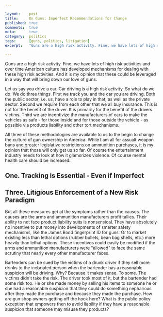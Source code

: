 ```yaml
---

layout:    post
title:     On Guns: Imperfect Recommendations for Change
published: true
comments:  true
meta:      true
category:  politics
tags:      [guns, politics, litigation]
excerpt:   "Guns are a high risk activity. Fine, we have lots of high risk activities and over time American culture has developed mechanisms for dealing with these high risk activities. And it is my opinion that these could be leveraged in a way that will bring down our love of guns."

---
```


Guns are a high risk activity. Fine, we have lots of high risk activities and over time American culture has developed mechanisms for dealing with these high risk activities. And it is my opinion that these could be leveraged in a way that will bring down our love of guns.

Let us say you drive a car. Car driving is a high risk activity. So what do we do. We do three things. First we track you and the car you are driving. Both the public sector, i.e. us,  have a role to play in that, as well as the private sector. Second we require from each other that we all buy insurance. This is not for the benefit of the driver. It is primarily for the benefit of the drivers victims. Third we are incentivize the manufacturers of cars to make the vehicles as safe - for those inside and for those outside the vehicle - as possible via products liability and other tort mechanisms.

All three of these methodologies are available to us to the begin to change the culture of gun ownership in America. While I am all for assualt weapon bans and greater legislative restrictions on ammunition purchases, it is my opinion that those will only get us so far.  Of course the entertainment industry needs to look at how it glamorizes violence. Of course mental health care should be increased.

## One. Tracking is Essential - Even if Imperfect



## Three. Litigious Enforcement of a New Risk Paradigm

But all these measures get at the symptoms rather than the causes. The causes are the arms and ammunition manufacturers profit tallies. Their ability to not face product liability suits is nonsensical. They have absolutely no incentive to put money into developments of smarter safety mechanisms, like the James Bond fingerprint ID for guns. Or to market existing less than lethal options (rubber bullets, bean bag shells, etc.) more heavily than lethal options. These incentives could easily be modified if the arms and ammunition manufacturers were "allowed" to face the same scrutiny that nearly every other manufacturer faces.

Bartenders can be sued by the victims of a drunk driver if they sell more drinks to the inebriated person when the bartender has a reasonable suspicion will be driving. Why? Because it makes sense. To some. The victims didn't take the risk. The driver took most of it, but the bartender had some risk too. He or she made money by selling his items to someone he or she had a reasonable suspicion that they could do something nepharious after they made the purchase and because they made the purchase. How are gun shop owners getting off the hook here? What is the public policy exception that empowers then to avoid liability if they have a reasonable suspicion that someone may misuse they products?  